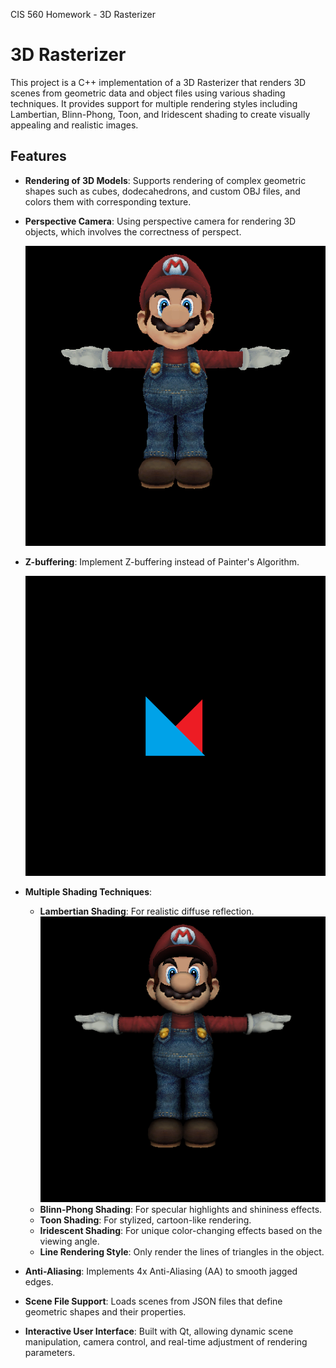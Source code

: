 CIS 560 Homework - 3D Rasterizer

# 3D Rasterizer

This project is a C++ implementation of a 3D Rasterizer that renders 3D scenes from geometric data and object files using various shading techniques. It provides support for multiple rendering styles including Lambertian, Blinn-Phong, Toon, and Iridescent shading to create visually appealing and realistic images.

## Features

- **Rendering of 3D Models**: Supports rendering of complex geometric shapes such as cubes, dodecahedrons, and custom OBJ files, and colors them with corresponding texture.
- **Perspective Camera**: Using perspective camera for rendering 3D objects, which involves the correctness of perspect.
  
  ![3D wahoo](3d_rasterizer_results/3D_wahoo%20(no%20Lambertian%20shading).bmp)
  
- **Z-buffering**: Implement Z-buffering instead of Painter's Algorithm.

  ![Z-buffering](3d_rasterizer_results/3D_twoTri.bmp)
 
- **Multiple Shading Techniques**:
  - **Lambertian Shading**: For realistic diffuse reflection.
    ![Lambertian](3d_rasterizer_results/3D_wahoo%20(with%20Lambertian%20shading).bmp)
  - **Blinn-Phong Shading**: For specular highlights and shininess effects.
  - **Toon Shading**: For stylized, cartoon-like rendering.
  - **Iridescent Shading**: For unique color-changing effects based on the viewing angle.
  - **Line Rendering Style**: Only render the lines of triangles in the object.
- **Anti-Aliasing**: Implements 4x Anti-Aliasing (AA) to smooth jagged edges.
- **Scene File Support**: Loads scenes from JSON files that define geometric shapes and their properties.
- **Interactive User Interface**: Built with Qt, allowing dynamic scene manipulation, camera control, and real-time adjustment of rendering parameters.
